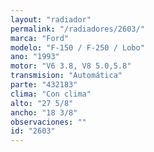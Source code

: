 ```yaml
---
layout: "radiador"
permalink: "/radiadores/2603/"
marca: "Ford"
modelo: "F-150 / F-250 / Lobo"
ano: "1993"
motor: "V6 3.8, V8 5.0,5.8"
transmision: "Automática"
parte: "432183"
clima: "Con clima"
alto: "27 5/8"
ancho: "18 3/8"
observaciones: ""
id: "2603"
---
```



